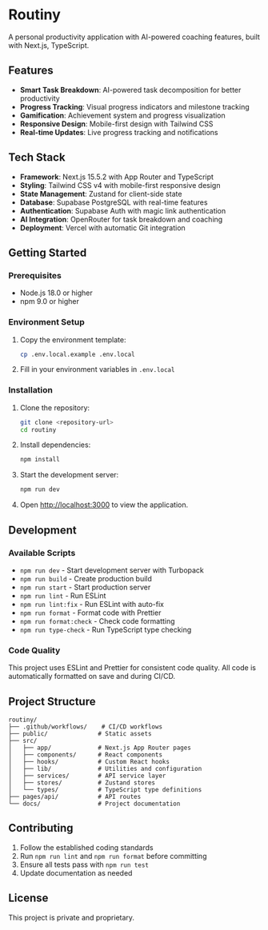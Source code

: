 # Routiny

A personal productivity application with AI-powered coaching features, built with Next.js, TypeScript.

## Features

- **Smart Task Breakdown**: AI-powered task decomposition for better productivity
- **Progress Tracking**: Visual progress indicators and milestone tracking
- **Gamification**: Achievement system and progress visualization
- **Responsive Design**: Mobile-first design with Tailwind CSS
- **Real-time Updates**: Live progress tracking and notifications

## Tech Stack

- **Framework**: Next.js 15.5.2 with App Router and TypeScript
- **Styling**: Tailwind CSS v4 with mobile-first responsive design
- **State Management**: Zustand for client-side state
- **Database**: Supabase PostgreSQL with real-time features
- **Authentication**: Supabase Auth with magic link authentication
- **AI Integration**: OpenRouter for task breakdown and coaching
- **Deployment**: Vercel with automatic Git integration

## Getting Started

### Prerequisites

- Node.js 18.0 or higher
- npm 9.0 or higher

### Environment Setup

1. Copy the environment template:

   ```bash
   cp .env.local.example .env.local
   ```

2. Fill in your environment variables in `.env.local`

### Installation

1. Clone the repository:

   ```bash
   git clone <repository-url>
   cd routiny
   ```

2. Install dependencies:

   ```bash
   npm install
   ```

3. Start the development server:

   ```bash
   npm run dev
   ```

4. Open [http://localhost:3000](http://localhost:3000) to view the application.

## Development

### Available Scripts

- `npm run dev` - Start development server with Turbopack
- `npm run build` - Create production build
- `npm run start` - Start production server
- `npm run lint` - Run ESLint
- `npm run lint:fix` - Run ESLint with auto-fix
- `npm run format` - Format code with Prettier
- `npm run format:check` - Check code formatting
- `npm run type-check` - Run TypeScript type checking

### Code Quality

This project uses ESLint and Prettier for consistent code quality. All code is automatically formatted on save and during CI/CD.

## Project Structure

```
routiny/
├── .github/workflows/    # CI/CD workflows
├── public/              # Static assets
├── src/
│   ├── app/             # Next.js App Router pages
│   ├── components/      # React components
│   ├── hooks/           # Custom React hooks
│   ├── lib/             # Utilities and configuration
│   ├── services/        # API service layer
│   ├── stores/          # Zustand stores
│   └── types/           # TypeScript type definitions
├── pages/api/           # API routes
└── docs/                # Project documentation
```

## Contributing

1. Follow the established coding standards
2. Run `npm run lint` and `npm run format` before committing
3. Ensure all tests pass with `npm run test`
4. Update documentation as needed

## License

This project is private and proprietary.

